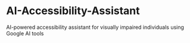 # AI-Accessibility-Assistant
AI-powered accessibility assistant for visually impaired individuals using Google AI tools
